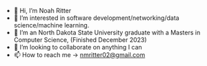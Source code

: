 - 👋 Hi, I’m Noah Ritter
- 👀 I’m interested in software development/networking/data science/machine learning.
- 🌱 I’m an North Dakota State University graduate with a Masters in Computer Science, (Finished December 2023)
- 💞️ I’m looking to collaborate on anything I can
- 📫 How to reach me -> nmritter02@gmail.com

<!---
MrRitzer/MrRitzer is a ✨ special ✨ repository because its `README.md` (this file) appears on your GitHub profile.
You can click the Preview link to take a look at your changes.
--->
